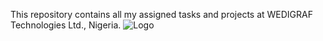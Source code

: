 This repository contains all my assigned tasks and projects at WEDIGRAF Technologies Ltd., Nigeria.
![Logo](https://github.com/user-attachments/assets/1ea90452-468e-4600-a2c4-ccb12daa9360)

